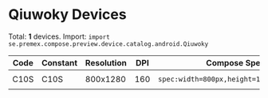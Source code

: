 # Qiuwoky Devices

Total: **1** devices. Import: `import se.premex.compose.preview.device.catalog.android.Qiuwoky`

| Code | Constant | Resolution | DPI | Compose Spec | Preview Usage |
|------|----------|------------|-----|-------------|---------------|
| C10S | C10S | 800x1280 | 160 | `spec:width=800px,height=1280px,dpi=160` | `@Preview(device = Qiuwoky.C10S)` |

<!-- Generated automatically. Do not edit manually. -->
